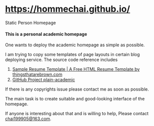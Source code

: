 # https://hommechai.github.io/

Static Person Homepage
#### This is a personal academic homepage

One wants to deploy the academic homepage as simple as possible.

I am trying to copy some templates of page layouts in certain blog deploying service. The source code reference includes

1. [Sample Resume Template | A Free HTML Resume Template by thingsthatarebrown.com](https://sampleresumetemplate.net/)
2. [GitHub Project plain-academic](https://github.com/mavroudisv/plain-academic)

If there is any copyrights issue please contact me as soon as possible.

The main task is to create suitable and good-looking interface of the homepage.

If anyone is interesting about that and is willing to help, Please contact <chai199905@163.com>.